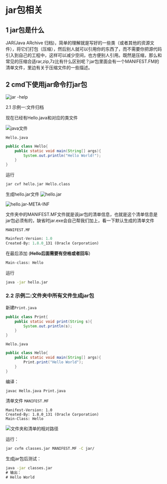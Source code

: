 # jar包相关

## 1 jar包是什么

JAR(Java ARchive 归档)，简单的理解就是写好的一些类（或者其他的资源文件），将它们打包（压缩），然后别人就可以引用你的东西了，而不需要你把源代码引入到自己的工程中，这样可以减少空间，也方便别人引用。既然是压缩，那么和常见的压缩合适rar,zip,7z比有什么区别呢？jar包里面会有一个MANIFEST.FM的清单文件，里边有关于压缩文件的一些描述。

## 2 cmd下使用jar命令打jar包

![jar -help](_v_images/_jarhelp_1540374714_20212.png)

2.1 示例一:文件归档

现在已经有Hello.java和对应的类文件

![java文件](_v_images/_java文件_1540374985_31201.png)

`Hello.java`
```java
public class Hello{
    public static void main(String[] args){
        System.out.println("Hello World!");
    }
}
```

运行
```bat
jar cvf hello.jar Hello.class
```

生成hello.jar文件
![hello.jar](_v_images/_hellojar_1540375120_6476.png)

![hello.jar-META-INF](_v_images/_hellojarme_1540375158_21539.png)

 文件夹中的MANIFEST.MF文件就是该jar包的清单信息，也就是这个清单信息是jar包必须有的，缺省时jar.exe会自己帮我们加上，看一下默认生成的清单文件

`MANIFEST.MF`
```mf
Mainfest-Version: 1.0
Created-By: 1.8.0_131 (Oracle Corporation)

```

在最后添加 (**Hello后面需要有空格或者回车**)
```mf
Main-class: Hello

```

运行 
```bat
java -jar hello.jar
```

### 2.2 示例二:文件夹中所有文件生成jar包

新建`Print.java`
```java
public class Print{
    public static void print(String s){
        System.out.println(s);
    }
} 
```

`Hello.java`
```java
public class Hello{
    public static void main(String[] args){
        Print.print("Hello World");
    }
}
```

编译：
```bat
javac Hello.java Print.java
```

清单文件
`MANIFEST.MF`
```MF
Manifest-Version: 1.0
Created-By: 1.8.0_131 (Oracle Corporation)
Main-Class: Hello
```

![文件夹和清单的相对路径](_v_images/_文件夹和清单的相对路_1540375675_11079.png)

运行：
```bat
jar cvfm classes.jar MANIFEST.MF -C jar/
```

生成jar包后测试：
```bat
java -jar classes.jar
# 输出：
# Hello World
```










